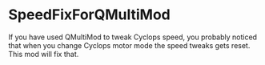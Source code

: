 # SpeedFixForQMultiMod
If you have used QMultiMod to tweak Cyclops speed, you probably noticed that when you change Cyclops motor mode the speed tweaks gets reset. This mod will fix that.
